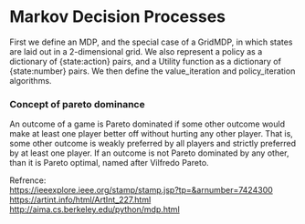 # Markov Decision Processes
First we define an MDP, and the special case of a GridMDP, in which
states are laid out in a 2-dimensional grid.  We also represent a policy
as a dictionary of {state:action} pairs, and a Utility function as a
dictionary of {state:number} pairs.  We then define the value_iteration
and policy_iteration algorithms.

### Concept of pareto dominance
An outcome of a game is Pareto dominated if some other outcome would make at least one player 
better off without hurting any other player. That is, some other outcome is weakly preferred by all players and strictly 
preferred by at least one player. If an outcome is not Pareto dominated by any other, than it is Pareto optimal, 
named after Vilfredo Pareto.

Refrence:  
https://ieeexplore.ieee.org/stamp/stamp.jsp?tp=&arnumber=7424300  
https://artint.info/html/ArtInt_227.html  
http://aima.cs.berkeley.edu/python/mdp.html

